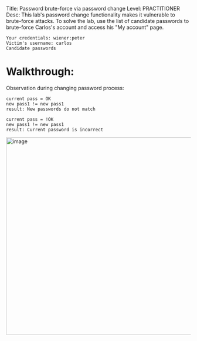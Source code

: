 Title: Password brute-force via password change
Level: PRACTITIONER
Desc:  This lab's password change functionality makes it vulnerable to brute-force attacks. To solve the lab, use the list of candidate passwords to brute-force Carlos's account and access his "My account" page.

    Your credentials: wiener:peter
    Victim's username: carlos
    Candidate passwords

# Walkthrough: 
Observation during changing password process:

```
current pass = OK
new pass1 != new pass1 
result: New passwords do not match

current pass = !OK
new pass1 != new pass1 
result: Current password is incorrect
```

<img width="1437" height="536" alt="image" src="https://github.com/user-attachments/assets/30c36a6f-2918-490c-ab59-ef0e884b0022" />
